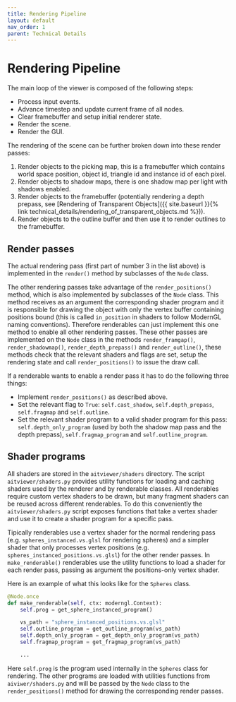 ```yaml
---
title: Rendering Pipeline
layout: default
nav_order: 1
parent: Technical Details
---
```


# Rendering Pipeline
The main loop of the viewer is composed of the following steps:
- Process input events.
- Advance timestep and update current frame of all nodes.
- Clear framebuffer and setup initial renderer state.
- Render the scene.
- Render the GUI.

The rendering of the scene can be further broken down into these render passes:
1. Render objects to the picking map, this is a framebuffer which contains world space position, object id, triangle id and instance id of each pixel.
2. Render objects to shadow maps, there is one shadow map per light with shadows enabled.
3. Render objects to the framebuffer (potentially rendering a depth prepass, see [Rendering of Transparent Objects]({{ site.baseurl }}{% link technical_details/rendering_of_transparent_objects.md %})).
4. Render objects to the outline buffer and then use it to render outlines to the framebuffer.

## Render passes

The actual rendering pass (first part of number 3 in the list above) is implemented in the `render()` method by subclasses of the `Node` class.

The other rendering passes take advantage of the `render_positions()` method, which is also implemented by subclasses of the `Node` class. This method receives as an argument the corresponding shader program and it is responsible for drawing the object with only the vertex buffer containing positions bound (this is called `in_position` in shaders to follow ModernGL naming conventions). Therefore renderables can just implement this one method to enable all other rendering passes. These other passes are implemented on the `Node` class in the methods `render_framgap()`, `render_shadowmap()`, `render_depth_prepass()` and `render_outline()`, these methods check that the relevant shaders and flags are set, setup the rendering state and call `render_positions()` to issue the draw call.

If a renderable wants to enable a render pass it has to do the following three things:
- Implement `render_positions()` as described above.
- Set the relevant flag to `True`: `self.cast_shadow`, `self.depth_prepass`, `self.fragmap` and `self.outline`.
- Set the relevant shader program to a valid shader program for this pass: `self.depth_only_program` (used by both the shadow map pass and the depth prepass), `self.fragmap_program` and `self.outline_program`.

## Shader programs

All shaders are stored in the `aitviewer/shaders` directory. The script `aitviewer/shaders.py` provides utility functions for loading and caching shaders used by the renderer and by renderable classes. All renderables require custom vertex shaders to be drawn, but many fragment shaders can be reused across different renderables. To do this conveniently the `aitviewer/shaders.py` script exposes functions that take a vertex shader and use it to create a shader program for a specific pass.

Tipically renderables use a vertex shader for the normal rendering pass (e.g. `spheres_instanced.vs.glsl` for rendering spheres) and a simpler shader that only processes vertex positions (e.g. `spheres_instanced_positions.vs.glsl`) for the other render passes. In `make_renderable()` renderables use the utility functions to load a shader for each render pass, passing as argument the positions-only vertex shader.

Here is an example of what this looks like for the `Spheres` class.

```py
@Node.once
def make_renderable(self, ctx: moderngl.Context):
    self.prog = get_sphere_instanced_program()

    vs_path = "sphere_instanced_positions.vs.glsl"
    self.outline_program = get_outline_program(vs_path)
    self.depth_only_program = get_depth_only_program(vs_path)
    self.fragmap_program = get_fragmap_program(vs_path)

    ...
```

Here `self.prog` is the program used internally in the `Spheres` class for rendering. The other programs are loaded with utilities functions from `aiviwer/shaders.py` and will be passed by the `Node` class to the `render_positions()` method for drawing the corresponding render passes.